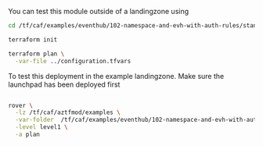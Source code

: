 You can test this module outside of a landingzone using

```bash
cd /tf/caf/examples/eventhub/102-namespace-and-evh-with-auth-rules/standalone

terraform init

terraform plan \
  -var-file ../configuration.tfvars 

```

To test this deployment in the example landingzone. Make sure the launchpad has been deployed first

```bash

rover \
  -lz /tf/caf/aztfmod/examples \
  -var-folder  /tf/caf/examples/eventhub/102-namespace-and-evh-with-auth-rules/ \
  -level level1 \
  -a plan

```